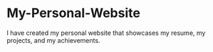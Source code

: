 # My-Personal-Website
I have created my personal website that showcases my resume, my projects, and my achievements. 
